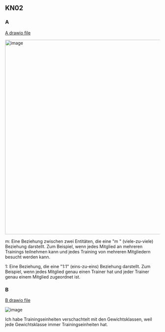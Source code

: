 ## KN02
  
### A

[A drawio file](https://github.com/Noah8820/m165_2024/blob/main/KN02/erd_drawio.png)

<img width="634" alt="image" src="https://github.com/Noah8820/m165_2024/assets/113603845/80668cc7-4136-48dc-9c9f-c0ffb25cea86">

m: Eine Beziehung zwischen zwei Entitäten, die eine "m
" (viele-zu-viele) Beziehung darstellt. Zum Beispiel, wenn jedes Mitglied an mehreren Trainings teilnehmen kann und jedes Training von mehreren Mitgliedern besucht werden kann.

1: Eine Beziehung, die eine "1:1" (eins-zu-eins) Beziehung darstellt. Zum Beispiel, wenn jedes Mitglied genau einen Trainer hat und jeder Trainer genau einem Mitglied zugeordnet ist.

### B

[B drawio file](https://github.com/Noah8820/m165_2024/blob/main/KN02/B_Diagramm.png)

![image](https://github.com/Noah8820/m165_2024/assets/113603845/f0402371-4959-40f6-80f5-c1d63e7ed8a1)

Ich habe Trainingseinheiten verschachtelt mit den Gewichtsklassen, weil jede Gewichtsklasse immer Trainingseinheiten hat.
